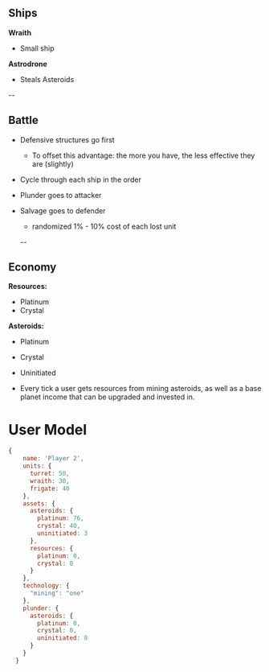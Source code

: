## Ships

**Wraith**
- Small ship

**Astrodrone**
- Steals Asteroids


--

## Battle

- Defensive structures go first
  - To offset this advantage: the more you have, the less effective they are (slightly)
- Cycle through each ship in the order

- Plunder goes to attacker
- Salvage goes to defender
  - randomized 1% - 10% cost of each lost unit

  --

## Economy
**Resources:**
- Platinum
- Crystal

**Asteroids:**
- Platinum
- Crystal
- Uninitiated

- Every tick a user gets resources from mining asteroids, as well as a base planet income that can be upgraded and invested in.


# User Model
```javascript
{
    name: 'Player 2',
    units: {
      turret: 50,
      wraith: 30,
      frigate: 40
    },
    assets: {
      asteroids: {
        platinum: 76,
        crystal: 40,
        uninitiated: 3
      },
      resources: {
        platinum: 0,
        crystal: 0
      }
    },
    technology: {
      "mining": "one"
    },
    plunder: {
      asteroids: {
        platinum: 0,
        crystal: 0,
        uninitiated: 0
      }
    }
  }
```